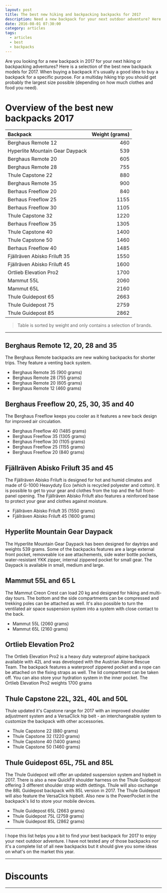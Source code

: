 ```yaml
---
layout: post
title: The best new hiking and backpacking backpacks for 2017
description: Need a new backpack for your next outdoor adventure? Here are a selection of the latest models for 2017.
date: 2016-08-01 07:30:00
category: articles
tags:
  - articles
  - best
  - backpacks
---
```


Are you looking for a new backpack in 2017 for your next hiking or backpacking adventures? Here is a selection of the best new backpack models for 2017. When buying a backpack it's usually a good idea to buy a backpack for a specific purpose. For a multiday hiking trip you should get probably the largest size possible (depending on how much clothes and food you need). 

<!--more-->

# Overview of the best new backpacks 2017

|Backpack|Weight (grams)|
|:---|---:|
| Berghaus Remote 12 | 460 |
| Hyperlite Mountain Gear Daypack| 539 |
| Berghaus Remote 20 | 605 |
| Berghaus Remote 28 | 755 |
| Thule Capstone 22 | 880 |
| Berghaus Remote 35 | 900 |
| Berhaus Freeflow 20| 840 |
| Berhaus Freeflow 25| 1155 |
| Berhaus Freeflow 30| 1105 |
| Thule Capstone 32| 1220 |
| Berhaus Freeflow 35| 1305 |
| Thule Capstone 40 | 1400 |
| Thule Capstone 50 | 1460 |
| Berhaus Freeflow 40| 1485|
| Fjällräven Abisko Friluft 35 | 1550 |
| Fjällräven Abisko Friluft 45 | 1600 |
| Ortlieb Elevation Pro2 | 1700 |
| Mammut 55L |  2060 |
| Mammut 65L | 2160  |
| Thule Guidepost 65 | 2663 |
| Thule Guidepost 75 | 2759 |
| Thule Guidepost 85| 2862 |


> Table is sorted by weight and only contains a selection of brands.

---

## Berghaus Remote 12, 20, 28 and 35
The Berghaus Remote backpacks are new walking backpacks for shorter trips. They feature a venting back system.

* Berghaus Remote 35 (900 grams)
* Berghaus Remote 28 (755 grams)
* Berghaus Remote 20 (605 grams)
* Berghaus Remote 12 (460 grams) 

## Berghaus Freeflow 20, 25, 30, 35 and 40
The Berghaus Freeflow keeps you cooler as it features a new back design for improved air circulation.

* Berghaus Freeflow 40 (1485 grams)
* Berghaus Freeflow 35 (1305 grams)
* Berghaus Freeflow 30 (1105 grams)
* Berghaus Freeflow 25 (1155 grams) 
* Berghaus Freeflow 20 (840 grams)

## Fjällräven Abisko Friluft 35 and 45
The Fjällräven Abisko Friluft is designed for hot and humid climates and made of G-1000 Heavyduty Eco (which is recycled polyester and cotton). It is possible to get to your gear and clothes from the top and the full front-panel opening. The Fjällräven Abisko Friluft also features a reinforced base to protect your gear and clothes against moisture.

* Fjällräven Abisko Friluft 35 (1550 grams)
* Fjällräven Abisko Friluft 45 (1600 grams)

## Hyperlite Mountain Gear Daypack 
The Hyperlite Mountain Gear Daypack has been designed for daytrips and weights 539 grams. Some of the backpacks features are a large external front pocket, removeable ice axe attachements, side water bottle pockets, water-resistant YKK zipper, internal zippered pocket for small gear. The Daypack is available in small, medium and large.

## Mammut 55L and 65 L
The Mammut Creon Crest can load 20 kg and designed for hiking and multi-day tours. The bottom and the side compartments can be compressed and trekking poles can be attached as well. It's also possible to turn the ventilated air space suspension system into a system with close contact to the back.

* Mammut 55L (2060 grams) 
* Mammut 65L (2160 grams)


## Ortlieb Elevation Pro2
The Ortlieb Elevation Pro2 is a heavy duty waterproof alpine backpack available with 42L and was developed with the Austrian Alpine Rescue Team. The backpack features a waterproof zippered pocket and a rope can be attached on the fixing straps as well. The lid compartment can be taken off. You can also store your hydration system in the inner pocket. The Ortlieb Elevation Pro2 weights 1700 grams

## Thule Capstone 22L, 32L, 40L and 50L 
Thule updated it's Capstone range for 2017 with an improved shoulder adjustment system and a VersaClick hip belt - an interchangeable system to customize the backpack with other accessories.

* Thule Capstone 22 (880 grams)
* Thule Capstone 32 (1220 grams)
* Thule Capstone 40 (1400 grams)
* Thule Capstone 50 (1460 grams) 

## Thule Guidepost 65L, 75L and 85L
The Thule Guidepost will offer an updated suspension system and hipbelt in 2017. There is also a new QuickFit shoulder harness on the Thule Guidepost offering 3 different shoulder strap width dettings. Thule will also oxchange the 88L Guidepost backpack with 85L version in 2017. The Thule Guidepost will also feature the VersaClick hipbelt. Also new is the PowerPocket in the backpack's lid to store your mobile devices.

* Thule Guidepost 65L (2663 grams)
* Thule Guidepost 75L (2759 grams)
* Thule Guidepost 85L (2862 grams)

---

I hope this list helps you a bit to find your best backpack for 2017 to enjoy your next outdoor adventure. I have not tested any of those backpacks nor it's a complete list of all new backpacks but it should give you some ideas on what's on the market this year.

---

# Discounts
<div class="row">
  <div class="col-sm-12">
<center>
 <script type="text/javascript" src="http://classic.avantlink.com/api.php?affiliate_id=125311&module=ProductSearch&output=js&website_id=150351&search_term=backpack AND hiking &search_advanced_syntax=1&merchant_ids=10008%7C10060%7C11741%7C10913%7C11243%7C10785%7C10086%7C13273%7C10083%7C10248%7C10049%7C10921%7C10279%7C10345%7C10593%7C10337%7C10943&search_on_sale_only=1&search_price_minimum=200&search_on_sale_level=20&search_results_layout=list&search_results_fields=Product+Name%7CSale+Price%7CPrice+Discount+Percent&search_results_count=8&search_results_sort_order=Sale+Price"></script>
</center>
  </div>
</div>

---
<script type="text/javascript">
amzn_assoc_placement = "adunit0";
amzn_assoc_search_bar = "false";
amzn_assoc_tracking_id = "hikeve-20";
amzn_assoc_search_bar_position = "top";
amzn_assoc_ad_mode = "search";
amzn_assoc_ad_type = "smart";
amzn_assoc_marketplace = "amazon";
amzn_assoc_region = "US";
amzn_assoc_title = "Search Results from Amazon";
amzn_assoc_default_search_phrase = "hiking";
amzn_assoc_default_category = "Books";
amzn_assoc_linkid = "7922fa089d307bdc80cd95b1a56dcdf7";
</script>
<script src="//z-na.amazon-adsystem.com/widgets/onejs?MarketPlace=US"></script>
